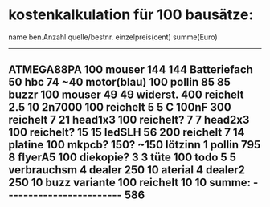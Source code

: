 # kostenkalkulation für 100 bausätze:

name 		ben.Anzahl 	quelle/bestnr. 		einzelpreis(cent) 	summe(Euro)
--------- 	----------- 	--------------  	----------------- 	--------------
ATMEGA88PA 	100 		mouser 			144 			144
Batteriefach 	50 		hbc 			74 			~40
motor(blau) 	100 		pollin 			85 			85
buzzr 		100 		mouser 			49			49
widerst. 	400 		reichelt 		2.5 			10
2n7000 		100 		reichelt 		5 			5
C 100nF 	300 		reichelt 		7 			21
head1x3 	100 		reichelt? 		7 			7
head2x3 	100 		reichelt? 		15 			15
ledSLH 56 	200 		reichelt 		7 			14
platine 	100 		mkpcb? 			150? 			~150
lötzinn 	1 		pollin 			795 			8 
flyerA5 	100 		diekopie?  		3 			3 
tüte 		100 		todo 			5 			5
verbrauchsm     4  		dealer 			250 			10
aterial 	4 		dealer2 		250 			10
buzz variante   100 		reichelt 		10 			10
										summe: 
									------------------------
										586
------------------------------------------------------------------------------------------------



